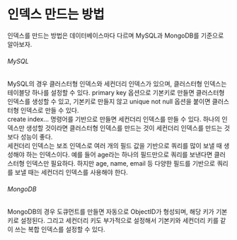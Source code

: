 # 인덱스 만드는 방법
인덱스를 만드는 방법은 데이터베이스마다 다르며 MySQL과 MongoDB를 기준으로 알아보자.<br/>

###### MySQL
MySQL의 경우 클러스터형 인덱스와 세컨더리 인덱스가 있으며, 클러스터형 인덱스는 테이블당 하나를 설정할 수 있다. primary key 옵션으로 기본키로 만들면 클러스터형 인덱스를 생성할 수 있고, 기본키로 만들지 않고 unique not null 옵션을 붙이면 클러스터형 인덱스로 만들 수 있다.<br/>
create index... 명령어를 기반으로 만들면 세컨더리 인덱스를 만들 수 있다. 하나의 인덱스만 생성할 것이라면 클러스터형 인덱스를 만드는 것이 세컨더리 인덱스를 만드는 것보다 성능이 좋다.<br/>
세컨더리 인덱스는 보조 인덱스로 여러 개의 필드 값을 기반으로 쿼리를 많이 보낼 때 생성해야 하는 인덱스이다. 예를 들어 age라는 하나의 필드만으로 쿼리를 보낸다면 클러스터형 인덱스만 필요하다. 하지만 age, name, email 등 다양한 필드를 기반으로 쿼리를 보낼 때는 세컨더리 인덱스를 사용해야 한다.<br/>

###### MongoDB
MongoDB의 경우 도큐먼트를 만들면 자동으로 ObjectID가 형성되며, 해당 키가 기본키로 설정된다. 그리고 세컨더리 키도 부가적으로 설정해서 기본키와 세컨더리 키를 같이 쓰는 복합 인덱스를 설정할 수 있다.
